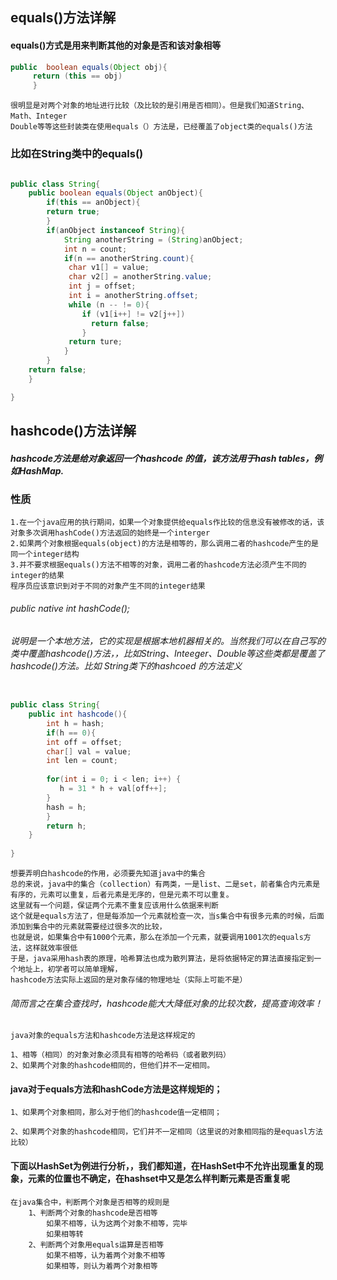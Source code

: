 ## equals()方法详解

#### equals()方式是用来判断其他的对象是否和该对象相等

```java
public  boolean equals(Object obj){
     return (this == obj)
     }      
````
    很明显是对两个对象的地址进行比较（及比较的是引用是否相同）。但是我们知道String、Math、Integer
    Double等等这些封装类在使用equals（）方法是，已经覆盖了object类的equals()方法
### 比如在String类中的equals()

```java

public class String{
    public boolean equals(Object anObject){
        if(this == anObject){
        return true;
        }
        if(anObject instanceof String){
            String anotherString = (String)anObject;
            int n = count;
            if(n == anotherString.count){
             char v1[] = value;
             char v2[] = anotherString.value;
             int j = offset;
             int i = anotherString.offset;
             while (n -- != 0){
                if (v1[i++] != v2[j++])  
                  return false;
                }
             return ture;
            }
        }
    return false;
    }   

}
```

## hashcode()方法详解
##### hashcode方法是给对象返回一个hashcode 的值，该方法用于hash tables，例如HashMap.

### 性质
    1.在一个java应用的执行期间，如果一个对象提供给equals作比较的信息没有被修改的话，该对象多次调用hashCode()方法返回的始终是一个interger
    2.如果两个对象根据equals(object)的方法是相等的，那么调用二者的hashcode产生的是同一个integer结构
    3.并不要求根据equals()方法不相等的对象，调用二者的hashcode方法必须产生不同的integer的结果
    程序员应该意识到对于不同的对象产生不同的integer结果
###### public native int hashCode();

###### 说明是一个本地方法，它的实现是根据本地机器相关的。当然我们可以在自己写的类中覆盖hashcode()方法，，比如String、Inteeger、Double等这些类都是覆盖了hashcode()方法。比如   String类下的hashcoed 的方法定义
    
```java

public class String{
    public int hashcode(){
        int h = hash;
        if(h == 0){
        int off = offset;
        char[] val = value;
        int len = count;
        
        for(int i = 0; i < len; i++) {
           h = 31 * h + val[off++];  
        }
        hash = h;   
        }
        return h;
    }
    
}
```

    想要弄明白hashcode的作用，必须要先知道java中的集合
    总的来说，java中的集合（collection）有两类，一是list、二是set，前者集合内元素是有序的，元素可以重复，后者元素是无序的，但是元素不可以重复。
    这里就有一个问题，保证两个元素不重复应该用什么依据来判断
    这个就是equals方法了，但是每添加一个元素就检查一次，当s集合中有很多元素的时候，后面添加到集合中的元素就需要经过很多次的比较，
    也就是说，如果集合中有1000个元素，那么在添加一个元素，就要调用1001次的equals方法，这样就效率很低
    于是，java采用hash表的原理，哈希算法也成为散列算法，是将依据特定的算法直接指定到一个地址上，初学者可以简单理解，
    hashcode方法实际上返回的是对象存储的物理地址（实际上可能不是） 
###### 简而言之在集合查找时，hashcode能大大降低对象的比较次数，提高查询效率！
    java对象的equals方法和hashcode方法是这样规定的
    
    1、相等（相同）的对象对象必须具有相等的哈希码（或者散列码）
    2、如果两个对象的hashcode相同的，但他们并不一定相同。

#### java对于equals方法和hashCode方法是这样规矩的；
    
    1、如果两个对象相同，那么对于他们的hashcode值一定相同；
    
    2、如果两个对象的hashcode相同，它们并不一定相同（这里说的对象相同指的是equasl方法比较）
    
#### 下面以HashSet为例进行分析，，我们都知道，在HashSet中不允许出现重复的现象，元素的位置也不确定，在hashset中又是怎么样判断元素是否重复呢
    在java集合中，判断两个对象是否相等的规则是
        1、判断两个对象的hashcode是否相等
            如果不相等，认为这两个对象不相等，完毕
            如果相等转
        2、判断两个对象用equals运算是否相等
            如果不相等，认为着两个对象不相等
            如果相等，则认为着两个对象相等

